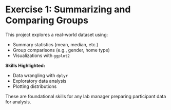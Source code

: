 # Exercise 1: Summarizing and Comparing Groups

This project explores a real-world dataset using:

- Summary statistics (mean, median, etc.)
- Group comparisons (e.g., gender, home type)
- Visualizations with `ggplot2`

**Skills Highlighted:**
- Data wrangling with `dplyr`
- Exploratory data analysis
- Plotting distributions

These are foundational skills for any lab manager preparing participant data for analysis.
